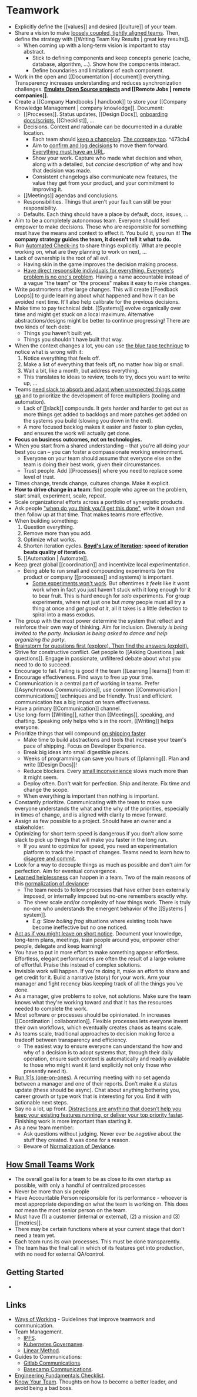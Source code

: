 # Teamwork

- Explicitly define the [[values]] and desired [[culture]] of your team.
- Share a vision to make [loosely coupled, tightly aligned teams](https://labs.spotify.com/2014/03/27/spotify-engineering-culture-part-1/). Then, define the strategy with [[Writing Team Key Results | great key results]].
	- When coming up with a long-term vision is important to stay abstract.
		- Stick to defining components and keep concepts generic (cache, database, algorithm, ...). Show how the components interact.
		- Define boundaries and limitations of each component.
- Work in the open and [[Documentation | document]] everything.  Transparency increases understanding and reduces synchronization challenges. **[Emulate Open Source projects](https://tomayko.com/blog/2012/adopt-an-open-source-process-constraints) and [[Remote Jobs | remote companies]]**.
- Create a [[Company Handbooks | handbook]] to store your [[Company Knowledge Management | company knowledge]]. Document:
	- [[Processes]].  Status updates, [[Design Docs]], [onboarding docs/scripts](https://about.gitlab.com/blog/2020/02/10/lessons-learned-as-data-team-manager/),  [[Checklist]], ...
	- Decisions. Context and rationale can be documented in a durable location.
		- Each team should [keep a changelog](https://keepachangelog.com/en/1.0.0/). [The company too](https://medium.com/linear-app/startups-write-changelogs-c6a1d2ff4820). ^473cb4
		- Aim to [confirm and log decisions](https://understandlegacycode.com/blog/earn-maintainers-esteem-with-adrs/) to move them forward. [Everything must have an URL](https://ben.balter.com/2015/11/12/why-urls/).
		- Show your work. Capture who made what decision and when, along with a detailed, but _concise_ description of why and how that decision was made.
		- Consistent changelogs also communicate new features, the value they get from your product, and your commitment to improving it.
	- [[Meetings]] agendas and conclusions.
	- Responsibilities. Things that aren't your fault can still be your responsibility.
	- Defaults. Each thing should have a place by default, docs, issues, ...
- Aim to be a completely autonomous team. Everyone should feel empower to make decisions. Those who are responsible for something must have the means and context to effect it. You build it, you run it! **The company strategy guides the team, it doesn't tell it what to do.**
- Run [Automated Check-ins](https://basecamp.com/features/checkins) to share things explicitly. What are people working on, what are they planning to work on next, ...
- Lack of ownership is the root of all evil.
	- Having skin in the game improves the decision making process.
	- [Have direct responsible individuals for everything. Everyone's problem is no one's problem](https://nintil.com/programming). Having a name accountable instead of a vague "the team" or "the process" makes it easy to make changes.
- Write postmortems after large changes. This will create [[Feedback Loops]] to guide learning about what happened and how it can be avoided next time. It'll also help calibrate for the previous decisions.
- Make time to pay technical debt. [[Systems]] evolve organically over time and might get stuck on a local maximum. Alternative abstractions/designs might be better to continue progressing! There are two kinds of tech debt:
	- Things you haven't built yet.
	- Things you shouldn't have built that way.
- When the context changes a lot, you can use [the blue tape technique](https://randsinrepose.com/archives/the-blue-tape-list/) to notice what is wrong with it:
	1. Notice everything that feels off.
	2. Make a list of everything that feels off, no matter how big or small.
	3. Wait a bit, like a month, but address everything.
	- This translates to ideas to review, tools to try, docs you want to write up, ...
- Teams [need slack to absorb and adapt when unexpected things come up](https://www.neelnanda.io/blog/38-slack) and to prioritize the development of force multipliers (tooling and automation).
	- Lack of [[slack]] compounds. It gets harder and harder to get out as more things get added to backlogs and more patches get added on the systems you build (slowing you down in the end).
	- A more focused backlog makes it easier and faster to plan cycles, and ensures the work will actually get done.
- **Focus on business outcomes, not on technologies.**
- When you start from a shared understanding – that you’re all doing your best you can – you can foster a compassionate working environment.
	- Everyone on your team should assume that everyone else on the team is doing their best work, given their circumstances.
	- Trust people. Add [[Processes]] where you need to replace some level of trust.
- Times change, trends change, cultures change. Make it explicit.
- **How to drive change in a team**: find people who agree on the problem, start small, experiment, scale, repeat.
- Scale organizational efforts across a portfolio of synergistic products.
- Ask people ["when do you think you'll get this done"](https://mobile.twitter.com/Carnage4Life/status/1438982223395393536), write it down and then follow up at that time. That makes teams more effective.
- When building something:
	1) Question everything.
	2) Remove more than you add.
	3) Optimize what works.
	4) Shorten iteration cycles. **[Boyd's Law of Iteration](https://blog.codinghorror.com/boyds-law-of-iteration/): speed of iteration beats quality of iteration**.
	5) [[Automation | Automate]].
- Keep great global [[coordination]] and incentivize local experimentation.
	- Being able to run small and compounding experiments (on the product or company [[processes]] and systems) is important.
		- [Some experiments won't work](https://www.lesswrong.com/posts/97LgacucCxmyjYiNT/the-archipelago-model-of-community-standards). But oftentimes it _feels_ like it wont work when in fact you just haven't stuck with it long enough for it to bear fruit. This is hard enough for _solo_ experiments. For group experiments, where not just one but _many_ people must all try a thing at once and _get good at it_, all it takes is a little defection to spiral into a mass exodus.
- The group with the most power determine the system that reflect and reinforce their own way of thinking. Aim for inclusion. *Diversity is being invited to the party. Inclusion is being asked to dance and help organizing the party*.
- [Brainstorm for questions first (explore). Then find the answers (exploit).](https://getpocket.com/explore/item/better-brainstorming)
- Strive for constructive conflict. Get people to [[Asking Questions | ask questions]]. Engage in passionate, unfiltered debate about what you need to do to succeed.
- Encourage to fail. Failing is good if the team [[Learning | learns]] from it!
- Encourage effectiveness. Find ways to free up your time.
- Communication is a central part of working in teams. Prefer [[Asynchronous Communications]], use common [[Communication | communications]] techniques and be friendly. Trust and efficient communication has a big impact on team effectiveness.
- Have a primary [[Communication]] channel.
- Use long-form [[Writing]], rather than [[Meetings]], speaking, and chatting. Speaking only helps who's in the room, [[Writing]] helps everyone.
- Prioritize things that will compound [on shipping faster](https://youtu.be/p2XVU7jLGQw).
	- Make time to build abstractions and tools that increase your team's pace of shipping. Focus on Developer Experience.
	- Break big ideas into small digestible pieces.
	- Weeks of programming can save you hours of [[planning]]. Plan and write [[Design Docs]]!
	- Reduce blockers. Every [small inconvenience](https://www.lesswrong.com/posts/reitXJgJXFzKpdKyd/beware-trivial-inconveniences) slows much more than it might seem.
	- Deploy often. Don't wait for perfection. Ship and iterate. Fix time and change the scope.
	- When everything is important then nothing is important.
- Constantly prioritize. Communicating with the team to make sure everyone understands the what and the why of the priorities, especially in times of change, and is aligned with clarity to move forward.
- Assign as few possible to a project. Should have an owner and a stakeholder.
- Optimizing for short term speed is dangerous if you don't allow some slack to pick up things that will make you faster in the long run.
	- If you want to optimize for speed, you need an experimentation platform to track the impact of changes. Teams need to learn how to [disagree and commit](https://en.wikipedia.org/wiki/Disagree_and_commit).
- Look for a way to decouple things as much as possible and don't aim for perfection. Aim for eventual convergence.
- [Learned helplessness](https://en.wikipedia.org/wiki/Learned_helplessness) can happen in a team. Two of the main reasons of this [normalization of deviance](https://danluu.com/wat/):
	- The team needs to follow processes that have either been externally imposed, or internally imposed but no-one remembers exactly why.
	- The sheer scale and/or complexity of how things work. There is truly no-one who understands the emergent behavior of the [[Systems | system]].
		- E.g: Slow _boiling frog_ situations where existing tools have become ineffective but no one noticed.
- [Act as if you might leave on short notice](https://jmmv.dev/2021/04/always-be-quitting.html).  Document your knowledge, long-term plans, meetings, train people around you, empower other people, delegate and keep learning!
- You have to put in more effort to make something appear effortless. Effortless, elegant performances are often the result of a large volume of effortful. Praise this instead of complex solutions.
- Invisible work will happen. If you're doing it, make an effort to share and get credit for it. Build a narrative (story) for your work. Arm your manager and fight recency bias keeping track of all the things you've done.
- As a manager, give problems to solve, not solutions. Make sure the team knows what they're working toward and that it has the resources needed to complete the work.
- Most software or processes should be opinionated. In increases [[Coordination | collaboration]]. Flexible processes lets everyone invent their own workflows, which eventually creates chaos as teams scale.
- As teams scale, traditional approaches to decision making force a tradeoff between transparency and efficiency.
	- The easiest way to ensure everyone can understand the how and why of a decision is to adopt systems that, through their daily operation, ensure such context is automatically and readily available to those who might want it (and explicitly not only those who presently need it).
- [Run 1:1s (one-on-ones)](https://erik.wiffin.com/posts/how-to-get-the-most-out-of-your-11s/). A recurring meeting with no set agenda between a manager and one of their reports. Don’t make it a status update (these should be async). Chat about anything bothering you, career growth or type work that is interesting for you. End it with actionable next steps.
- Say no a lot, up front. [Distractions are anything that doesn’t help you keep your existing features running, or deliver your top priority faster](https://alexturek.com/2022-03-07-How-to-do-less/). Finishing work is more important than starting it.
- As a new team member:
	- Ask questions without judging. Never ever be _negative_ about the stuff they created. It was done for a reason.
	- Beware of [Normalization of Deviance](https://danluu.com/wat/).

## [How Small Teams Work](https://posthog.com/handbook/people/team-structure/why-small-teams#how-it-works)
- The overall goal is for a team to be as close to its own startup as possible, with only a handful of centralized processes
- Never be more than six people
- Have Accountable Person responsible for its performance - whoever is most appropriate depending on what the team is working on. This does _not_ mean the most senior person on the team.
- Must have (1) a customer (internal or external), (2) a mission and (3) [[metrics]].
- There may be certain functions where at your current stage that don't need a team yet.
- Each team runs its own processes. This must be done transparently.
- The team has the final call in which of its features get into production, with no need for external QA/control.

## Getting Started
- 

## Links

- [Ways of Working](https://github.com/joelparkerhenderson/ways-of-working) - Guidelines that improve teamwork and communication.
- Team Management.
  - [IPFS](https://github.com/ipfs/team-mgmt).
  - [Kubernetes Governanve](https://github.com/kubernetes/community/blob/master/governance.md).
  - [Linear Method](https://linear.app/method/introduction).
- Guides to Communications:
  - [Gitlab Communications](https://about.gitlab.com/handbook/communication/).
  - [Basecamp Communications](https://basecamp.com/guides/how-we-communicate).
- [Engineering Fundamentals Checklist](https://microsoft.github.io/code-with-engineering-playbook/ENG-FUNDAMENTALS-CHECKLIST/).
- [Know Your Team](https://knowyourteam.com/blog/). Thoughts on how to become a better leader, and avoid being a bad boss.

